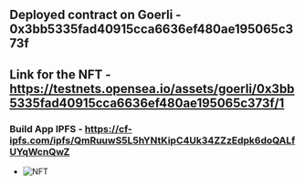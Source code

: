 ## Deployed contract on Goerli - **0x3bb5335fad40915cca6636ef480ae195065c373f**


## Link for the NFT - https://testnets.opensea.io/assets/goerli/0x3bb5335fad40915cca6636ef480ae195065c373f/1

### Build App IPFS - https://cf-ipfs.com/ipfs/QmRuuwS5L5hYNtKipC4Uk34ZZzEdpk6doQALfUYqWcnQwZ

- ![NFT](https://i.ibb.co/cck7ZpB/image.png)
